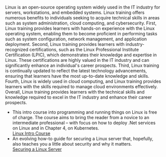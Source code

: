 Linux is an open-source operating system widely used in the IT industry for servers, workstations, and embedded systems. Linux training offers numerous benefits to individuals seeking to acquire technical skills in areas such as system administration, cloud computing, and cybersecurity. First, Linux training provides learners with hands-on experience with the Linux operating system, enabling them to become proficient in performing tasks such as system configuration, network management, and application deployment. Second, Linux training provides learners with industry-recognized certifications, such as the Linux Professional Institute Certification (LPIC), which demonstrates their knowledge and expertise in Linux. These certifications are highly valued in the IT industry and can significantly enhance an individual's career prospects. Third, Linux training is continually updated to reflect the latest technology advancements, ensuring that learners have the most up-to-date knowledge and skills. Fourth, Linux is widely used in cloud computing, and Linux training provides learners with the skills required to manage cloud environments effectively. Overall, Linux training provides learners with the technical skills and knowledge required to excel in the IT industry and enhance their career prospects.  

* This intro course into programming and running things on Linux is free of charge. The course aims to bring the reader from a novice to an intermediate professional – with focus on how to deploy .Net services on Linux and in Chapter 4, on Kubernetes.  
[Linux Intro Course](https://github.com/haf/linux-intro-course)  
* An evolving how-to guide for securing a Linux server that, hopefully, also teaches you a little about security and why it matters.  
[Securing a Linux Server](https://github.com/imthenachoman/How-To-Secure-A-Linux-Server)  
